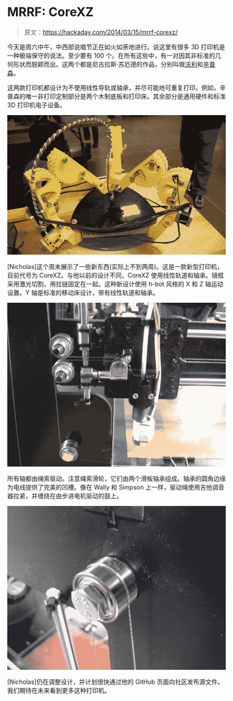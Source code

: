 # MRRF: CoreXZ

> 原文：<https://hackaday.com/2014/03/15/mrrf-corexz/>

今天是周六中午，中西部说唱节正在如火如荼地进行。说这里有很多 3D 打印机是一种极端保守的说法。至少要有 100 个。在所有这些中，有一对因其非标准的几何形状而脱颖而出。这两个都是尼古拉斯·苏厄德的作品，分别叫做[沃利](http://hackaday.com/2013/10/12/reprap-wally-can-print-larger-versions-of-itself/)和[辛普森](http://hackaday.com/2013/09/18/reprap-simpson-puts-a-new-spin-on-delta-repraps/)。

这两款打印机都设计为不使用线性导轨或轴承，并尽可能地可重复打印。例如，辛普森的唯一非打印定制部分是两个木制底板和打印床。其余部分是通用硬件和标准 3D 打印机电子设备。

![Simpson3](img/a8961a4ebf77f3f8d66a694bde0c468a.png)

[Nicholas]这个周末展示了一些新东西(实际上不到两周)。这是一款新型打印机，目前代号为 CoreXZ。与他以前的设计不同，CoreXZ 使用线性轨道和轴承。镜框采用激光切割，用拉链固定在一起。这种新设计使用 h-bot 风格的 X 和 Z 轴运动设置。Y 轴是标准的移动床设计，带有线性轨道和轴承。

![20140315_121738 copy](img/f791eee95c15269edf5c44361609886e.png)

所有轴都由绳索驱动。注意绳索滑轮，它们由两个滑板轴承组成。轴承的圆角边缘为电线提供了完美的凹槽。像在 Wally 和 Simpson 上一样，驱动绳使用吉他调音器拉紧，并缠绕在由步进电机驱动的鼓上。

![20140315_121802 copy](img/a81ab7eb4a75dab74d55d613ef197776.png)

[Nicholas]仍在调整设计，并计划很快通过他的 GitHub 页面向社区发布源文件。我们期待在未来看到更多这种打印机。